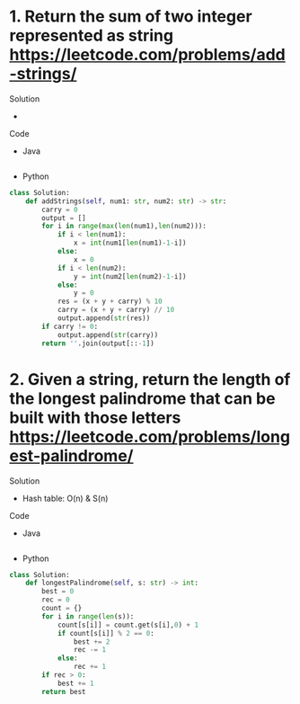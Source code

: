 # 1. Return the sum of two integer represented as string https://leetcode.com/problems/add-strings/

Solution

-

Code

- Java

```java

```

- Python

```python
class Solution:
    def addStrings(self, num1: str, num2: str) -> str:
        carry = 0
        output = []
        for i in range(max(len(num1),len(num2))):
            if i < len(num1):
                x = int(num1[len(num1)-1-i])
            else:
                x = 0
            if i < len(num2):
                y = int(num2[len(num2)-1-i])
            else:
                y = 0
            res = (x + y + carry) % 10
            carry = (x + y + carry) // 10
            output.append(str(res))
        if carry != 0:
            output.append(str(carry))
        return ''.join(output[::-1])
```

# 2. Given a string, return the length of the longest palindrome that can be built with those letters https://leetcode.com/problems/longest-palindrome/

Solution

- Hash table: O(n) & S(n)

Code

- Java

```java

```

- Python

```python
class Solution:
    def longestPalindrome(self, s: str) -> int:
        best = 0
        rec = 0
        count = {}
        for i in range(len(s)):
            count[s[i]] = count.get(s[i],0) + 1
            if count[s[i]] % 2 == 0:   
                best += 2
                rec -= 1
            else:
                rec += 1
        if rec > 0:
            best += 1
        return best
```